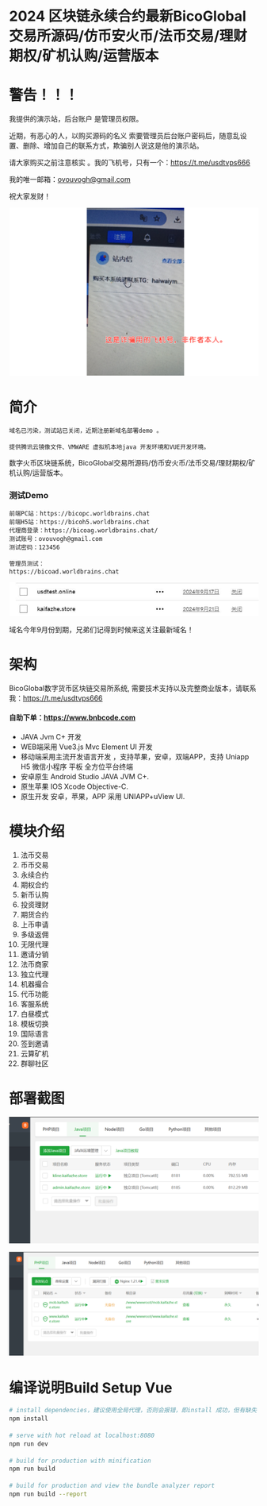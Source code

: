 # 2024 区块链永续合约最新BicoGlobal交易所源码/仿币安火币/法币交易/理财期权/矿机认购/运营版本
# 警告！！！

我提供的演示站，后台账户 是管理员权限。

近期，有恶心的人，以购买源码的名义 索要管理员后台账户密码后，随意乱设置、删除、增加自己的联系方式，欺骗别人说这是他的演示站。

请大家购买之前注意核实 。我的飞机号，只有一个：https://t.me/usdtvps666

我的唯一邮箱：ovouvogh@gmail.com

祝大家发财！

![注意防范](/.image/bicoshengm.png)

# 简介

```
域名已污染，测试站已关闭，近期注册新域名部署demo 。

提供腾讯云镜像文件、VMWARE 虚拟机本地java 开发环境和VUE开发环境。
```

数字火币区块链系统，BicoGlobal交易所源码/仿币安火币/法币交易/理财期权/矿机认购/运营版本。

### 测试Demo

```
前端PC站：https://bicopc.worldbrains.chat
前端H5站：https://bicoh5.worldbrains.chat
代理商登录：https://bicoag.worldbrains.chat/
测试账号：ovouvogh@gmail.com
测试密码：123456

管理员测试：
https://bicoad.worldbrains.chat

```

![域名到期](/.image/dom.jpg)

域名今年9月份到期，兄弟们记得到时候来这关注最新域名！

# 架构

BicoGlobal数字货币区块链交易所系统, 需要技术支持以及完整商业版本，请联系我：https://t.me/usdtvps666

#### 自助下单：https://www.bnbcode.com

- JAVA Jvm C+ 开发
- WEB端采用 Vue3.js Mvc Element UI 开发
- 移动端采用主流开发语言开发 ，支持苹果，安卓，双端APP，支持 Uniapp H5 微信小程序 平板 全方位平台终端
- 安卓原生 Android Studio JAVA JVM C+.
- 原生苹果 IOS Xcode Objective-C.
- 原生开发 安卓，苹果，APP 采用 UNIAPP+uView UI.



# 模块介绍

1. 法币交易
2. 币币交易
3. 永续合约
4. 期权合约
5. 新币认购
6. 投资理财
7. 期货合约
8. 上币申请
9. 多级返佣
10. 无限代理
11. 邀请分销
12. 法币商家
13. 独立代理
14. 机器撮合
15. 代币功能
16. 客服系统
17. 白昼模式
18. 模板切换
19. 国际语言
20. 签到邀请
21. 云算矿机
22. 群聊社区

# 部署截图

![宝塔java 环境部署](/.image/baota1.png)

![宝塔java 环境部署](/.image/baota2.png)

# 编译说明Build Setup Vue



``` bash
# install dependencies，建议使用全局代理，否则会报错，即install 成功，但有缺失
npm install

# serve with hot reload at localhost:8080
npm run dev

# build for production with minification
npm run build

# build for production and view the bundle analyzer report
npm run build --report
```

